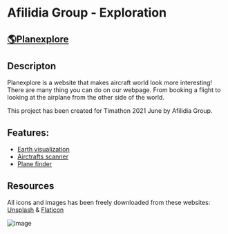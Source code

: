 # Afilidia Group - Exploration
 
## [🌎Planexplore](https://planexplore.afilidia.com)


## Descripton
Planexplore is a website that makes aircraft world look more interesting!
There are many thing you can do on our webpage. 
From booking a flight to looking at the airplane from the other side of the world.

This project has been created for Timathon 2021 June by Afilidia Group.



## Features: 
* [Earth visualization](https://planexplore.afilidia.com/app/earth)
* [Airctrafts scanner](https://planexplore.afilidia.com/app/nearby)
* [Plane finder](https://planexplore.afilidia.com/app/airlines)

## Resources
All icons and images has been freely downloaded from these websites: 
[Unsplash](https://unsplash.com) & [Flaticon](https://www.flaticon.com)


![image](https://user-images.githubusercontent.com/65545676/124492907-559b6b00-ddb5-11eb-9a27-a29cadd9c1ae.png)
